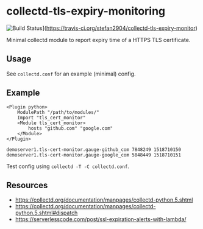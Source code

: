 # collectd-tls-expiry-monitoring

![Build Status](https://travis-ci.org/stefan2904/collectd-tls-expiry-monitor.svg?branch=master)](https://travis-ci.org/stefan2904/collectd-tls-expiry-monitor)

Minimal collectd module to report expiry time of a HTTPS TLS certificate.


## Usage

See `collectd.conf` for an example (minimal) config.


## Example

```
<Plugin python>
    ModulePath "/path/to/modules/"
    Import "tls_cert_monitor"
    <Module tls_cert_monitor>
        hosts "github.com" "google.com"
    </Module>
</Plugin>
```

```
demoserver1.tls-cert-monitor.gauge-github_com 7848249 1518710150
demoserver1.tls-cert-monitor.gauge-google_com 5848449 1518710151
```

Test config using `collectd -T -C collectd.conf`.


## Resources

* https://collectd.org/documentation/manpages/collectd-python.5.shtml
* https://collectd.org/documentation/manpages/collectd-python.5.shtml#dispatch
* https://serverlesscode.com/post/ssl-expiration-alerts-with-lambda/
